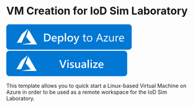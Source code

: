 # VM Creation for IoD Sim Laboratory

[![Deploy To Azure](https://raw.githubusercontent.com/GiovanniGrieco/iod-sim-workspace-quickstart/master/images/deploytoazure.svg?sanitize=true)](https://portal.azure.com/#create/Microsoft.Template/uri/https%3A%2F%2Fraw.githubusercontent.com%2FGiovanniGrieco%2Fiod-sim-workspace-quickstart%2Fmaster%2Fazuredeploy.json)
[![Visualize](https://raw.githubusercontent.com/GiovanniGrieco/iod-sim-workspace-quickstart/master/images/visualizebutton.svg?sanitize=true)](http://armviz.io/#/?load=https%3A%2F%2Fraw.githubusercontent.com%2FGiovanniGrieco%2Fiod-sim-workspace-quickstart%2Fmaster%2Fazuredeploy.json)

This template allows you to quick start a Linux-based Virtual Machine on Azure in order to be used as a remote workspace for the IoD Sim Laboratory.
